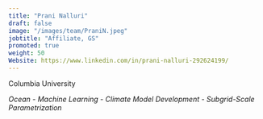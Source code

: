 ```yaml
---
title: "Prani Nalluri"
draft: false
image: "/images/team/PraniN.jpeg"
jobtitle: "Affiliate, GS"
promoted: true
weight: 50
Website: https://www.linkedin.com/in/prani-nalluri-292624199/
---
```



Columbia University

*Ocean - Machine Learning - Climate Model Development - Subgrid-Scale Parametrization*
